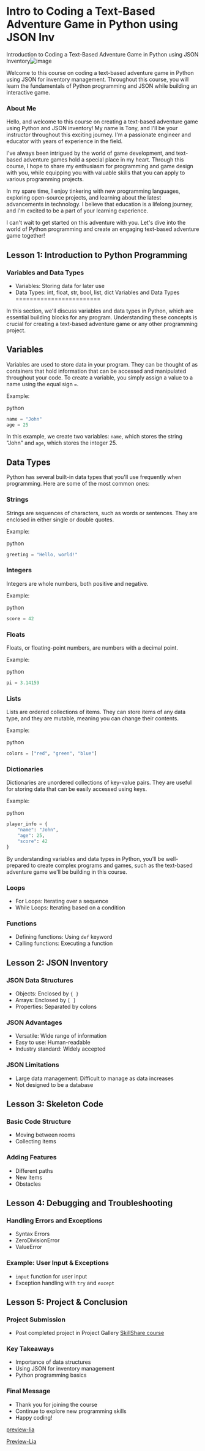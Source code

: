 <!--
author:   U. Anthony Omegbu
email:    anthonyomegbu@gmail.com
version:  0.0.1

tags:     LiaScript, education, Python, text-based adventure game, JSON, inventory, tutorial

logo:     https://raw.githubusercontent.com/awakwe/TxtBaseGamePythonJSONInv/main/300415254_475324704602623_3287306073814126999_n.jpg

comment:  This course introduces coding a text-based adventure game in Python using JSON for inventory management. Learn the fundamentals of Python and JSON while building an interactive game.

-->

# Intro to Coding a Text-Based Adventure Game in Python using JSON Inv
Introduction to Coding a Text-Based Adventure Game in Python using JSON Inventory![image](https://user-images.githubusercontent.com/13156704/225758367-9629dfc4-f006-4f24-905e-10e630fe4bcc.png)

Welcome to this course on coding a text-based adventure game in Python using JSON for inventory management. Throughout this course, you will learn the fundamentals of Python programming and JSON while building an interactive game.
### About Me

Hello, and welcome to this course on creating a text-based adventure game using Python and JSON inventory! My name is Tony, and I'll be your instructor throughout this exciting journey. I'm a passionate engineer and educator with years of experience in the field.

I've always been intrigued by the world of game development, and text-based adventure games hold a special place in my heart. Through this course, I hope to share my enthusiasm for programming and game design with you, while equipping you with valuable skills that you can apply to various programming projects.

In my spare time, I enjoy tinkering with new programming languages, exploring open-source projects, and learning about the latest advancements in technology. I believe that education is a lifelong journey, and I'm excited to be a part of your learning experience.

I can't wait to get started on this adventure with you. Let's dive into the world of Python programming and create an engaging text-based adventure game together!

## Lesson 1: Introduction to Python Programming

### Variables and Data Types

- Variables: Storing data for later use
- Data Types: int, float, str, bool, list, dict
Variables and Data Types
========================

In this section, we'll discuss variables and data types in Python, which are essential building blocks for any program. Understanding these concepts is crucial for creating a text-based adventure game or any other programming project.

Variables
---------

Variables are used to store data in your program. They can be thought of as containers that hold information that can be accessed and manipulated throughout your code. To create a variable, you simply assign a value to a name using the equal sign `=`.

Example:

python

```python
name = "John"
age = 25
```

In this example, we create two variables: `name`, which stores the string "John" and `age`, which stores the integer 25.

Data Types
----------

Python has several built-in data types that you'll use frequently when programming. Here are some of the most common ones:

### Strings

Strings are sequences of characters, such as words or sentences. They are enclosed in either single or double quotes.

Example:

python

```python
greeting = "Hello, world!"
```

### Integers

Integers are whole numbers, both positive and negative.

Example:

python

```python
score = 42
```

### Floats

Floats, or floating-point numbers, are numbers with a decimal point.

Example:

python

```python
pi = 3.14159
```

### Lists

Lists are ordered collections of items. They can store items of any data type, and they are mutable, meaning you can change their contents.

Example:

python

```python
colors = ["red", "green", "blue"]
```

### Dictionaries

Dictionaries are unordered collections of key-value pairs. They are useful for storing data that can be easily accessed using keys.

Example:

python

```python
player_info = {
    "name": "John",
    "age": 25,
    "score": 42
}
```

By understanding variables and data types in Python, you'll be well-prepared to create complex programs and games, such as the text-based adventure game we'll be building in this course.

### Loops

- For Loops: Iterating over a sequence
- While Loops: Iterating based on a condition

### Functions

- Defining functions: Using `def` keyword
- Calling functions: Executing a function

## Lesson 2: JSON Inventory

### JSON Data Structures

- Objects: Enclosed by `{ }`
- Arrays: Enclosed by `[ ]`
- Properties: Separated by colons

### JSON Advantages

- Versatile: Wide range of information
- Easy to use: Human-readable
- Industry standard: Widely accepted

### JSON Limitations

- Large data management: Difficult to manage as data increases
- Not designed to be a database

## Lesson 3: Skeleton Code

### Basic Code Structure

- Moving between rooms
- Collecting items

### Adding Features

- Different paths
- New items
- Obstacles

## Lesson 4: Debugging and Troubleshooting

### Handling Errors and Exceptions

- Syntax Errors
- ZeroDivisionError
- ValueError

### Example: User Input & Exceptions

- `input` function for user input
- Exception handling with `try` and `except`

## Lesson 5: Project & Conclusion

### Project Submission

- Post completed project in Project Gallery
[SkillShare course](https://skl.sh/3lzpF6l)

### Key Takeaways

- Importance of data structures
- Using JSON for inventory management
- Python programming basics

### Final Message

- Thank you for joining the course
- Continue to explore new programming skills
- Happy coding!

[preview-lia](https://raw.githubusercontent.com/awakwe/TxtBaseGamePythonJSONInv/main/README.md)

[Preview-Lia](https://liascript.github.io/course/?https://raw.githubusercontent.com/awakwe/TxtBaseGamePythonJSONInv/main/README.md)
